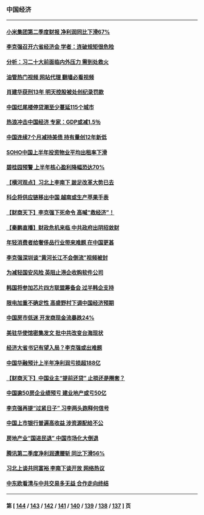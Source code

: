 ### 中国经济
---
#### [小米集团第二季度财报 净利润同比下滑67%](../../pages/ncid283/n13806210.md?08201245) 
#### [李克强召开六省经济会 学者：连破规矩很危险](../../pages/ncid283/n13806007.md?08201245) 
#### [分析：习二十大前面临内外压力 需到处救火](../../pages/ncid283/n13805569.md?08201245) 
#### [油管热门视频 网站代理 翻墙必看视频](http://209.222.30.114:81/youtube.html?08201245)
#### [肖建华获刑13年 明天控股被处创纪录罚款](../../pages/ncid283/n13805882.md?08201245) 
#### [中国烂尾楼停贷潮至少蔓延115个城市](../../pages/ncid283/n13805842.md?08201245) 
#### [热浪冲击中国经济 专家：GDP或减1.5％](../../pages/ncid283/n13805839.md?08201245) 
#### [中国连续7个月减持美债 持有量创12年新低](../../pages/ncid283/n13805844.md?08201245) 
#### [SOHO中国上半年投资物业平均出租率下滑](../../pages/ncid283/n13805833.md?08201245) 
#### [碧桂园预警 上半年核心盈利降幅恐达70%](../../pages/ncid283/n13805674.md?08201245) 
#### [【横河观点】习北上李南下 跛足改革大势已去](../../pages/ncid283/n13805568.md?08201245) 
#### [科企将供应链移出中国 越南或生产苹果手表](../../pages/ncid283/n13805458.md?08201245) 
#### [【财商天下】李克强下死命令 高喊“救经济”！](../../pages/ncid283/n13805539.md?08201245) 
#### [【秦鹏直播】财政危机来临 中共政府出阴招敛财](../../pages/ncid283/n13805559.md?08201245) 
#### [年轻消费者给奢侈品行业带来难题 在中国更甚](../../pages/ncid283/n13805446.md?08201245) 
#### [李克强深圳谈“黄河长江不会倒流”视频被封](../../pages/ncid283/n13805089.md?08201245) 
#### [为减轻国安风险 英阻止港企收购软件公司](../../pages/ncid283/n13805405.md?08201245) 
#### [韩国将参加芯片四方联盟筹备会 过半韩企支持](../../pages/ncid283/n13805246.md?08201245) 
#### [限电加重不确定性 高盛野村下调中国经济预期](../../pages/ncid283/n13805099.md?08201245) 
#### [中国房市低迷 开发商现金流暴跌24%](../../pages/ncid283/n13805108.md?08201245) 
#### [美驻华使馆密集发文 批中共改变台海现状](../../pages/ncid283/n13805136.md?08201245) 
#### [经济大省书记有望入局？李克强或出难题](../../pages/ncid283/n13804949.md?08201245) 
#### [中国华融预计上半年净利润亏损超188亿](../../pages/ncid283/n13804756.md?08201245) 
#### [【财商天下】中国业主“提前还贷” 止损还是圈套？](../../pages/ncid283/n13804614.md?08201245) 
#### [中国逾50房企业绩预亏 建业地产或亏50亿](../../pages/ncid283/n13804771.md?08201245) 
#### [李克强再提“过紧日子” 习李两头跑释何信号](../../pages/ncid283/n13804616.md?08201245) 
#### [中国上市银行普遍高收益 涉资源配给不公](../../pages/ncid283/n13804794.md?08201245) 
#### [房地产业“国进民退” 中国市场化大倒退](../../pages/ncid283/n13804783.md?08201245) 
#### [腾讯第二季度净利润遭腰斩 同比下滑56%](../../pages/ncid283/n13804704.md?08201245) 
#### [习北上谈共同富裕 李南下谈开放 网络热议](../../pages/ncid283/n13804645.md?08201245) 
#### [中东欧看清与中共交易多无益 合作走向终结](../../pages/ncid283/n13804541.md?08201245) 

---
#### 第 [ [144](./144.md?08201245) / [143](./143.md?08201245) / [142](./142.md?08201245) / [141](./141.md?08201245) / [140](./140.md?08201245) / [139](./139.md?08201245) / [138](./138.md?08201245) / [137](./137.md?08201245) ] 页
